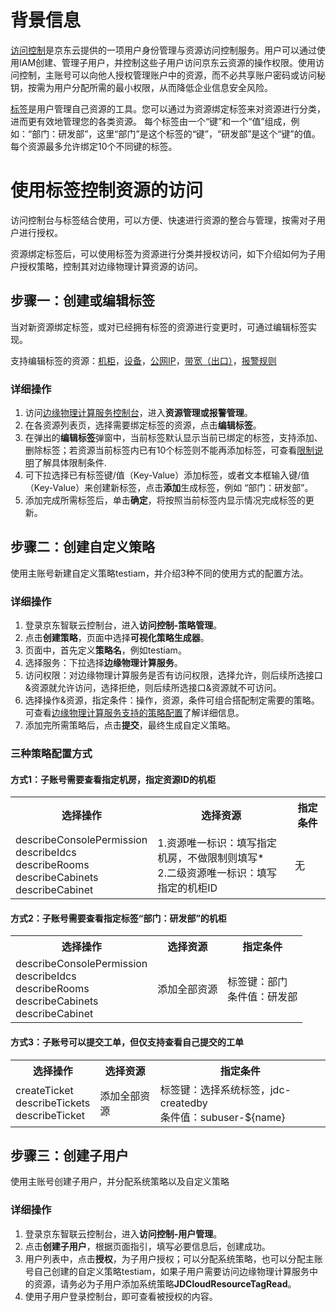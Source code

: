 # 背景信息
[访问控制](https://docs.jdcloud.com/cn/iam/product-overview)是京东云提供的一项用户身份管理与资源访问控制服务。用户可以通过使用IAM创建、管理子用户，并控制这些子用户访问京东云资源的操作权限。使用访问控制，主账号可以向他人授权管理账户中的资源，而不必共享账户密码或访问秘钥，按需为用户分配所需的最小权限，从而降低企业信息安全风险。

[标签](https://docs.jdcloud.com/cn/tag-service/product-overview)是用户管理自己资源的工具。您可以通过为资源绑定标签来对资源进行分类，进而更有效地管理您的各类资源。 每个标签由一个“键”和一个“值”组成，例如：“部门：研发部”，这里“部门”是这个标签的“键”，“研发部”是这个“键”的值。 每个资源最多允许绑定10个不同键的标签。
# 使用标签控制资源的访问
访问控制台与标签结合使用，可以方便、快速进行资源的整合与管理，按需对子用户进行授权。

资源绑定标签后，可以使用标签为资源进行分类并授权访问，如下介绍如何为子用户授权策略，控制其对边缘物理计算资源的访问。

## 步骤一：创建或编辑标签
当对新资源绑定标签，或对已经拥有标签的资源进行变更时，可通过编辑标签实现。

支持编辑标签的资源：[机柜](../Resources-Management/View-Cabinet-List.md)，[设备](../Resources-Management/View-Device-List.md)，[公网IP](../Resources-Management/View-ipAddress-List.md)，[带宽（出口）](../Resources-Management/View-Bandwidth-List.md)，[报警规则](../Alarm-Management/View-Alarm-Rules.md)</br>
### 详细操作
1. 访问[边缘物理计算服务控制台](https://epcs-console.jdcloud.com/cabinet/list)，进入**资源管理或报警管理**。<br>
2. 在各资源列表页，选择需要绑定标签的资源，点击**编辑标签**。<br>
3. 在弹出的**编辑标签**弹窗中，当前标签默认显示当前已绑定的标签，支持添加、删除标签；若资源当前标签内已有10个标签则不能再添加标签，可查看[限制说明](https://docs.jdcloud.com/cn/tag-service/restrictions)了解具体限制条件.<br>
4. 可下拉选择已有标签键/值（Key-Value）添加标签，或者文本框输入键/值（Key-Value）来创建新标签，点击**添加**生成标签，例如 “部门：研发部”。<br>
5. 添加完成所需标签后，单击**确定**，将按照当前标签内显示情况完成标签的更新。<br>
## 步骤二：创建自定义策略
使用主账号新建自定义策略testiam，并介绍3种不同的使用方式的配置方法。
### 详细操作
1. 登录京东智联云控制台，进入**访问控制-策略管理**。<br>
2. 点击**创建策略**，页面中选择**可视化策略生成器**。<br>
3. 页面中，首先定义**策略名**，例如testiam。<br>
4. 选择服务：下拉选择**边缘物理计算服务**。<br>
5. 访问权限：对边缘物理计算服务是否有访问权限，选择允许，则后续所选接口&资源就允许访问，选择拒绝，则后续所选接口&资源就不可访问。<br>
6. 选择操作&资源，指定条件：操作，资源，条件可组合搭配制定需要的策略。可查看[边缘物理计算服务支持的策略配置](Policy-List.md)了解详细信息。<br>
7. 添加完所需策略后，点击**提交**，最终生成自定义策略。
### 三种策略配置方式
#### 方式1：子账号需要查看指定机房，指定资源ID的机柜
<table>
	<tr>
	    <th>选择操作</th>
	    <th>选择资源</th>
	    <th>指定条件</th>  
	</tr>
	<tr>
	    <td>describeConsolePermission<br>describeIdcs<br>describeRooms<br>describeCabinets<br>describeCabinet</td>
	    <td>1.资源唯一标识：填写指定机房，不做限制则填写*<br>2.二级资源唯一标识：填写指定的机柜ID</td>
	    <td>无</td>
	</tr>
</table>

#### 方式2：子账号需要查看指定标签“部门：研发部”的机柜
<table>
	<tr>
	    <th>选择操作</th>
	    <th>选择资源</th>
	    <th>指定条件</th>  
	</tr>
	<tr>
	    <td>describeConsolePermission<br>describeIdcs<br>describeRooms<br>describeCabinets<br>describeCabinet</td>
	    <td>添加全部资源</td>
	    <td>标签键：部门</br>条件值：研发部</td>
	</tr>
</table>

#### 方式3：子账号可以提交工单，但仅支持查看自己提交的工单
<table>
	<tr>
	    <th>选择操作</th>
	    <th>选择资源</th>
	    <th>指定条件</th>  
	</tr>
	<tr>
	    <td>createTicket<br>describeTickets<br>describeTicket</td>
	    <td>添加全部资源</td>
	    <td>标签键：选择系统标签，jdc-createdby<br>条件值：subuser-${name}</td>
	</tr>
</table>


## 步骤三：创建子用户
使用主账号创建子用户，并分配系统策略以及自定义策略
### 详细操作
1. 登录京东智联云控制台，进入**访问控制-用户管理**。<br>
2. 点击**创建子用户**，根据页面指引，填写必要信息后，创建成功。<br>
3. 用户列表中，点击**授权**，为子用户授权；可以分配系统策略，也可以分配主账号自己创建的自定义策略testiam，如果子用户需要访问边缘物理计算服务中的资源，请务必为子用户添加系统策略**JDCloudResourceTagRead**。<br>
4. 使用子用户登录控制台，即可查看被授权的内容。<br>

